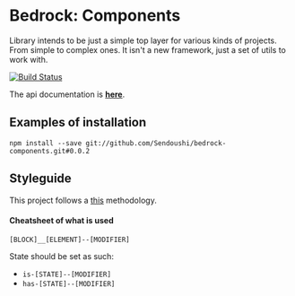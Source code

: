 # Bedrock: Components

Library intends to be just a simple top layer for various kinds of projects. From simple to complex ones.
It isn't a new framework, just a set of utils to work with.

[![Build Status](https://travis-ci.org/Sendoushi/bedrock-components.svg?branch=master)](https://travis-ci.org/Sendoushi/bedrock-components)

The api documentation is **[here](doc/API.md)**.

## Examples of installation
```
npm install --save git://github.com/Sendoushi/bedrock-components.git#0.0.2
```

## Styleguide

This project follows a [this](https://en.bem.info/methodology/naming-convention/) methodology.

#### Cheatsheet of what is used

`[BLOCK]__[ELEMENT]--[MODIFIER]`

State should be set as such:
- `is-[STATE]--[MODIFIER]`
- `has-[STATE]--[MODIFIER]`
